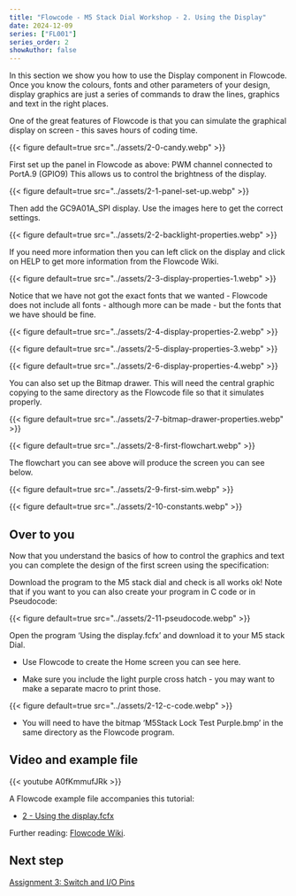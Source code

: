 ```yaml
---
title: "Flowcode - M5 Stack Dial Workshop - 2. Using the Display"
date: 2024-12-09
series: ["FL001"]
series_order: 2
showAuthor: false
---
```


In this section we show you how to use the Display
component in Flowcode. Once you know the colours, fonts and
other parameters of your design, display graphics are just a
series of commands to draw the lines, graphics and text in the
right places.

One of the great features of Flowcode is that you can simulate
the graphical display on screen - this saves hours of coding
time.

{{< figure
    default=true
    src="../assets/2-0-candy.webp"
    >}}

First set up the panel in Flowcode as above:
PWM channel connected to PortA.9 (GPIO9)
This allows us to control the brightness of the display.

{{< figure
    default=true
    src="../assets/2-1-panel-set-up.webp"
    >}}

Then add the GC9A01A_SPI display. Use the images here to
get the correct settings.

{{< figure
    default=true
    src="../assets/2-2-backlight-properties.webp"
    >}}

If you need more information then you can left
click on the display and click on HELP to get
more information from the Flowcode Wiki.

{{< figure
    default=true
    src="../assets/2-3-display-properties-1.webp"
    >}}


Notice that we have not got the exact fonts that we wanted -
Flowcode does not include all fonts - although more can be
made - but the fonts that we have should be fine.

{{< figure
    default=true
    src="../assets/2-4-display-properties-2.webp"
    >}}

{{< figure
    default=true
    src="../assets/2-5-display-properties-3.webp"
    >}}

{{< figure
    default=true
    src="../assets/2-6-display-properties-4.webp"
    >}}

You can also set up the Bitmap drawer. This
will need the central graphic copying to the
same directory as the Flowcode file so that it
simulates properly.

{{< figure
    default=true
    src="../assets/2-7-bitmap-drawer-properties.webp"
    >}}


{{< figure
    default=true
    src="../assets/2-8-first-flowchart.webp"
    >}}

The flowchart you can see above will produce the screen you can see below.

{{< figure
    default=true
    src="../assets/2-9-first-sim.webp"
    >}}


{{< figure
    default=true
    src="../assets/2-10-constants.webp"
    >}}

## Over to you

Now that you understand the basics of how to control
the graphics and text you can complete the design of the first
screen using the specification:

Download the program to the M5 stack dial and check is all works ok!
Note that if you want to you can also create your program in C code or in Pseudocode:

{{< figure
    default=true
    src="../assets/2-11-pseudocode.webp"
    >}}

Open the program ‘Using the display.fcfx’ and
download it to your M5 stack Dial.

- Use Flowcode to create the Home screen you can
see here.

- Make sure you include the light purple cross hatch - you may want to make a separate macro to print
those.

{{< figure
    default=true
    src="../assets/2-12-c-code.webp"
    >}}

- You will need to have the bitmap ‘M5Stack Lock
Test Purple.bmp’ in the same directory as the
Flowcode program.

## Video and example file

{{< youtube A0fKmmufJRk >}}

A Flowcode example file accompanies this tutorial:
- [2 - Using the display.fcfx](https://www.flowcode.co.uk/wiki/images/b/b7/2_-_Using_the_display.fcfx)


Further reading: [Flowcode Wiki](https://www.flowcode.co.uk/wiki/index.php?title=Examples_and_Tutorials
).

## Next step

[Assignment 3: Switch and I/O Pins](../03-switch-io-pins)
